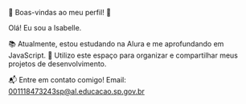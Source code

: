 🎉 Boas-vindas ao meu perfil! 💙

Olá! Eu sou a Isabelle.

📚 Atualmente, estou estudando na Alura e me aprofundando em JavaScript.
🚀 Utilizo este espaço para organizar e compartilhar meus projetos de desenvolvimento.

📬 Entre em contato comigo!
Email: 001118473243sp@al.educacao.sp.gov.br
